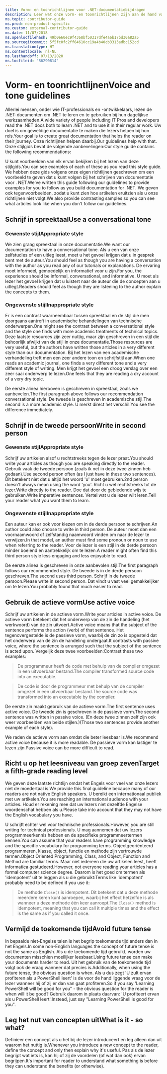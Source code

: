 ```yaml
---
title: Vorm- en toonrichtlijnen voor .NET-documentatiebijdragen
description: Leer wat onze vorm- en toonrichtlijnen zijn aan de hand van voorbeelden van onze stijl in vergelijking met voorbeelden die niet aan onze richtlijnen voldoen.
ms.topic: contributor-guide
ms.prod: non-product-specific
ms.custom: external-contributor-guide
ms.date: 11/07/2018
ms.openlocfilehash: 49b0e60ec9f4368bf50317dfe4a6b17bd30a82a5
ms.sourcegitcommit: 5f5fc0fc2ff64610cc19a4b40cb3313adbc152cd
ms.translationtype: HT
ms.contentlocale: nl-NL
ms.lasthandoff: 07/13/2020
ms.locfileid: "86290814"
---
```

# <a name="voice-and-tone-guidelines"></a><span data-ttu-id="73c46-103">Vorm- en toonrichtlijnen</span><span class="sxs-lookup"><span data-stu-id="73c46-103">Voice and tone guidelines</span></span>

<span data-ttu-id="73c46-104">Allerlei mensen, onder wie IT-professionals en -ontwikkelaars, lezen de .NET-documenten om .NET te leren en te gebruiken bij hun dagelijkse werkzaamheden.</span><span class="sxs-lookup"><span data-stu-id="73c46-104">A wide variety of people including IT Pros and developers read the .NET docs both to learn .NET and to use it in their regular work.</span></span> <span data-ttu-id="73c46-105">Uw doel is om geweldige documentatie te maken die lezers helpen bij hun reis.</span><span class="sxs-lookup"><span data-stu-id="73c46-105">Your goal is to create great documentation that helps the reader on their journey.</span></span> <span data-ttu-id="73c46-106">Onze richtlijnen helpen daarbij.</span><span class="sxs-lookup"><span data-stu-id="73c46-106">Our guidelines help with that.</span></span> <span data-ttu-id="73c46-107">Onze stijlgids bevat de volgende aanbevelingen:</span><span class="sxs-lookup"><span data-stu-id="73c46-107">Our style guide contains the following recommendations:</span></span>

<span data-ttu-id="73c46-108">U kunt voorbeelden van elk ervan bekijken bij het lezen van deze stijlgids.</span><span class="sxs-lookup"><span data-stu-id="73c46-108">You can see examples of each of these as you read this style guide.</span></span> <span data-ttu-id="73c46-109">We hebben deze gids volgens onze eigen richtlijnen geschreven om een voorbeeld te geven dat u kunt volgen bij het schrijven van documentatie voor . NET.</span><span class="sxs-lookup"><span data-stu-id="73c46-109">We've written this guide following our guidelines to provide examples for you to follow as you build documentation for .NET.</span></span> <span data-ttu-id="73c46-110">We geven ook tegenvoorbeelden, zodat u kunt zien hoe artikelen eruitzien als u onze richtlijnen niet volgt.</span><span class="sxs-lookup"><span data-stu-id="73c46-110">We also provide contrasting samples so you can see what articles look like when you don't follow our guidelines.</span></span>

## <a name="use-a-conversational-tone"></a><span data-ttu-id="73c46-111">Schrijf in spreektaal</span><span class="sxs-lookup"><span data-stu-id="73c46-111">Use a conversational tone</span></span>

### <a name="appropriate-style"></a><span data-ttu-id="73c46-112">Gewenste stijl</span><span class="sxs-lookup"><span data-stu-id="73c46-112">Appropriate style</span></span>

<span data-ttu-id="73c46-113">We zien graag spreektaal in onze documentatie.</span><span class="sxs-lookup"><span data-stu-id="73c46-113">We want our documentation to have a conversational tone.</span></span> <span data-ttu-id="73c46-114">Als u een van onze zelfstudies of een uitleg leest, moet u het gevoel krijgen dat u in gesprek bent met de auteur.</span><span class="sxs-lookup"><span data-stu-id="73c46-114">You should feel as though you are having a conversation with the author as you read any of our tutorials or explanations.</span></span> <span data-ttu-id="73c46-115">De ervaring moet informeel, gemoedelijk en informatief voor u zijn.</span><span class="sxs-lookup"><span data-stu-id="73c46-115">For you, the experience should be informal, conversational, and informative.</span></span> <span data-ttu-id="73c46-116">U moet als lezer het gevoel krijgen dat u luistert naar de auteur die de concepten aan u uitlegt.</span><span class="sxs-lookup"><span data-stu-id="73c46-116">Readers should feel as though they are listening to the author explain the concepts to them.</span></span>

### <a name="inappropriate-style"></a><span data-ttu-id="73c46-117">Ongewenste stijl</span><span class="sxs-lookup"><span data-stu-id="73c46-117">Inappropriate style</span></span>

<span data-ttu-id="73c46-118">Er is een contrast waarneembaar tussen spreektaal en de stijl die men doorgaans aantreft in academische behandelingen van technische onderwerpen.</span><span class="sxs-lookup"><span data-stu-id="73c46-118">One might see the contrast between a conversational style and the style one finds with more academic treatments of technical topics.</span></span> <span data-ttu-id="73c46-119">Deze laatste resources zijn zeer nuttig, maar zijn geschreven in een stijl die behoorlijk afwijkt van de stijl in onze documentatie.</span><span class="sxs-lookup"><span data-stu-id="73c46-119">Those resources are very useful, but the authors have written those articles in a very different style than our documentation.</span></span> <span data-ttu-id="73c46-120">Bij het lezen van een academische verhandeling treft men een zeer andere toon en schrijfstijl aan.</span><span class="sxs-lookup"><span data-stu-id="73c46-120">When one reads an academic journal, one finds a very different tone and a very different style of writing.</span></span> <span data-ttu-id="73c46-121">Men krijgt het gevoel een droog verslag over een zeer saai onderwerp te lezen.</span><span class="sxs-lookup"><span data-stu-id="73c46-121">One feels that they are reading a dry account of a very dry topic.</span></span>  

<span data-ttu-id="73c46-122">De eerste alinea hierboven is geschreven in spreektaal, zoals we aanbevelen.</span><span class="sxs-lookup"><span data-stu-id="73c46-122">The first paragraph above follows our recommendation conversational style.</span></span> <span data-ttu-id="73c46-123">De tweede is geschreven in academische stijl.</span><span class="sxs-lookup"><span data-stu-id="73c46-123">The second is a more academic style.</span></span> <span data-ttu-id="73c46-124">U merkt direct het verschil.</span><span class="sxs-lookup"><span data-stu-id="73c46-124">You see the difference immediately.</span></span> 

## <a name="write-in-second-person"></a><span data-ttu-id="73c46-125">Schrijf in de tweede persoon</span><span class="sxs-lookup"><span data-stu-id="73c46-125">Write in second person</span></span>

### <a name="appropriate-style"></a><span data-ttu-id="73c46-126">Gewenste stijl</span><span class="sxs-lookup"><span data-stu-id="73c46-126">Appropriate style</span></span>

<span data-ttu-id="73c46-127">Schrijf uw artikelen alsof u rechtstreeks tegen de lezer praat.</span><span class="sxs-lookup"><span data-stu-id="73c46-127">You should write your articles as though you are speaking directly to the reader.</span></span> <span data-ttu-id="73c46-128">Gebruik vaak de tweede persoon (zoals ik net in deze twee zinnen heb gedaan).</span><span class="sxs-lookup"><span data-stu-id="73c46-128">Use second person often (as I just have in these two sentences).</span></span> <span data-ttu-id="73c46-129">Dit betekent niet dat u altijd het woord 'u' moet gebruiken.</span><span class="sxs-lookup"><span data-stu-id="73c46-129">2nd person doesn't always mean using the word 'you'.</span></span> <span data-ttu-id="73c46-130">Richt u wel rechtstreeks tot de lezer.</span><span class="sxs-lookup"><span data-stu-id="73c46-130">Write directly to the reader.</span></span> <span data-ttu-id="73c46-131">Doe dat door de gebiedende wijs te gebruiken.</span><span class="sxs-lookup"><span data-stu-id="73c46-131">Write imperative sentences.</span></span> <span data-ttu-id="73c46-132">Vertel wat u de lezer wilt leren.</span><span class="sxs-lookup"><span data-stu-id="73c46-132">Tell your reader what you want them to learn.</span></span>

### <a name="inappropriate-style"></a><span data-ttu-id="73c46-133">Ongewenste stijl</span><span class="sxs-lookup"><span data-stu-id="73c46-133">Inappropriate style</span></span>

<span data-ttu-id="73c46-134">Een auteur kan er ook voor kiezen om in de derde persoon te schrijven.</span><span class="sxs-lookup"><span data-stu-id="73c46-134">An author could also choose to write in third person.</span></span> <span data-ttu-id="73c46-135">De auteur moet dan een voornaamwoord of zelfstandig naamwoord vinden om naar de lezer te verwijzen.</span><span class="sxs-lookup"><span data-stu-id="73c46-135">In that model, an author must find some pronoun or noun to use when referring to the reader.</span></span> <span data-ttu-id="73c46-136">Voor de lezer is een stijl in de derde persoon minder boeiend en aantrekkelijk om te lezen.</span><span class="sxs-lookup"><span data-stu-id="73c46-136">A reader might often find this third person style less engaging and less enjoyable to read.</span></span>

<span data-ttu-id="73c46-137">De eerste alinea is geschreven in onze aanbevolen stijl.</span><span class="sxs-lookup"><span data-stu-id="73c46-137">The first paragraph follows our recommended style.</span></span> <span data-ttu-id="73c46-138">De tweede is in de derde persoon geschreven.</span><span class="sxs-lookup"><span data-stu-id="73c46-138">The second uses third person.</span></span> <span data-ttu-id="73c46-139">Schrijf in de tweede persoon.</span><span class="sxs-lookup"><span data-stu-id="73c46-139">Please write in second person.</span></span> <span data-ttu-id="73c46-140">Dat vindt u vast veel gemakkelijker om te lezen.</span><span class="sxs-lookup"><span data-stu-id="73c46-140">You probably found that much easier to read.</span></span>

## <a name="use-active-voice"></a><span data-ttu-id="73c46-141">Gebruik de actieve vorm</span><span class="sxs-lookup"><span data-stu-id="73c46-141">Use active voice</span></span>

<span data-ttu-id="73c46-142">Schrijf uw artikelen in de actieve vorm.</span><span class="sxs-lookup"><span data-stu-id="73c46-142">Write your articles in active voice.</span></span> <span data-ttu-id="73c46-143">De actieve vorm betekent dat het onderwerp van de zin de handeling (het werkwoord) van de zin uitvoert.</span><span class="sxs-lookup"><span data-stu-id="73c46-143">Active voice means that the subject of the sentence performs the action (verb) of that sentence.</span></span> <span data-ttu-id="73c46-144">Het tegenovergestelde is de passieve vorm, waarbij de zin zo is opgesteld dat het onderwerp van de zin de handeling ondergaat.</span><span class="sxs-lookup"><span data-stu-id="73c46-144">It contrasts with passive voice, where the sentence is arranged such that the subject of the sentence is acted upon.</span></span> <span data-ttu-id="73c46-145">Vergelijk deze twee voorbeelden:</span><span class="sxs-lookup"><span data-stu-id="73c46-145">Contrast these two examples:</span></span>

><span data-ttu-id="73c46-146">De programmeur heeft de code met behulp van de compiler omgezet in een uitvoerbaar bestand.</span><span class="sxs-lookup"><span data-stu-id="73c46-146">The compiler transformed source code into an executable.</span></span>

><span data-ttu-id="73c46-147">De code is door de programmeur met behulp van de compiler omgezet in een uitvoerbaar bestand.</span><span class="sxs-lookup"><span data-stu-id="73c46-147">The source code was transformed into an executable by the compiler.</span></span>

<span data-ttu-id="73c46-148">De eerste zin maakt gebruik van de actieve vorm.</span><span class="sxs-lookup"><span data-stu-id="73c46-148">The first sentence uses active voice.</span></span> <span data-ttu-id="73c46-149">De tweede zin is geschreven in de passieve vorm.</span><span class="sxs-lookup"><span data-stu-id="73c46-149">The second sentence was written in passive voice.</span></span> <span data-ttu-id="73c46-150">(En deze twee zinnen zelf zijn ook weer voorbeelden van beide stijlen.)</span><span class="sxs-lookup"><span data-stu-id="73c46-150">(Those two sentences provide another example of each style).</span></span>

<span data-ttu-id="73c46-151">We raden de actieve vorm aan omdat die beter leesbaar is.</span><span class="sxs-lookup"><span data-stu-id="73c46-151">We recommend active voice because it is more readable.</span></span> <span data-ttu-id="73c46-152">De passieve vorm kan lastiger te lezen zijn.</span><span class="sxs-lookup"><span data-stu-id="73c46-152">Passive voice can be more difficult to read.</span></span>

## <a name="target-a-fifth-grade-reading-level"></a><span data-ttu-id="73c46-153">Richt u op het leesniveau van groep zeven</span><span class="sxs-lookup"><span data-stu-id="73c46-153">Target a fifth-grade reading level</span></span>

<span data-ttu-id="73c46-154">We geven deze laatste richtlijn omdat het Engels voor veel van onze lezers niet de moedertaal is.</span><span class="sxs-lookup"><span data-stu-id="73c46-154">We provide this final guideline because many of our readers are not native English speakers.</span></span> <span data-ttu-id="73c46-155">U bereikt een internationaal publiek met uw artikelen.</span><span class="sxs-lookup"><span data-stu-id="73c46-155">You are reaching an international audience with your articles.</span></span> <span data-ttu-id="73c46-156">Houd er rekening mee dat uw lezers niet dezelfde Engelse woordenschat hebben als u.</span><span class="sxs-lookup"><span data-stu-id="73c46-156">Please take into account that they may not have the English vocabulary you have.</span></span>

<span data-ttu-id="73c46-157">U schrijft echter wel voor technische professionals.</span><span class="sxs-lookup"><span data-stu-id="73c46-157">However, you are still writing for technical professionals.</span></span> <span data-ttu-id="73c46-158">U mag aannemen dat uw lezers programmeerkennis hebben en de specifieke programmeertermen kennen.</span><span class="sxs-lookup"><span data-stu-id="73c46-158">You can assume that your readers have programming knowledge and the specific vocabulary for programming terms.</span></span> <span data-ttu-id="73c46-159">Objectgeoriënteerd programmeren, klasse, object, functie en methode zijn vertrouwde termen.</span><span class="sxs-lookup"><span data-stu-id="73c46-159">Object Oriented Programming, Class, and Object, Function and Method are familiar terms.</span></span> <span data-ttu-id="73c46-160">Maar niet iedereen die uw artikelen leest, heeft informatica gestudeerd.</span><span class="sxs-lookup"><span data-stu-id="73c46-160">However, not everyone reading your articles has a formal computer science degree.</span></span> <span data-ttu-id="73c46-161">Daarom is het goed om termen als 'idempotent' uit te leggen als u die gebruikt:</span><span class="sxs-lookup"><span data-stu-id="73c46-161">Terms like 'idempotent' probably need to be defined if you use it:</span></span>

><span data-ttu-id="73c46-162">De methode `Close()` is idempotent. Dit betekent dat u deze methode meerdere keren kunt aanroepen, waarbij het effect hetzelfde is als wanneer u deze methode één keer aanroept.</span><span class="sxs-lookup"><span data-stu-id="73c46-162">The `Close()` method is idempotent, meaning that you can call it multiple times and the effect is the same as if you called it once.</span></span>

## <a name="avoid-future-tense"></a><span data-ttu-id="73c46-163">Vermijd de toekomende tijd</span><span class="sxs-lookup"><span data-stu-id="73c46-163">Avoid future tense</span></span>

<span data-ttu-id="73c46-164">In bepaalde niet-Engelse talen is het begrip toekomende tijd anders dan in het Engels.</span><span class="sxs-lookup"><span data-stu-id="73c46-164">In some non-English languages the concept of future tense is not the same as English.</span></span> <span data-ttu-id="73c46-165">Als u de toekomende tijd gebruikt, worden uw documenten misschien moeilijker leesbaar.</span><span class="sxs-lookup"><span data-stu-id="73c46-165">Using future tense can make your documents harder to read.</span></span> <span data-ttu-id="73c46-166">Uit het gebruik van de toekomende tijd volgt ook de vraag wanneer dat precies is.</span><span class="sxs-lookup"><span data-stu-id="73c46-166">Additionally, when using the future tense, the obvious question is when.</span></span> <span data-ttu-id="73c46-167">Als u dus zegt 'U zult ervan profiteren als u PowerShell leert' is de voor de hand liggende vraag voor de lezer wanneer hij of zij er dan van gaat profiteren.</span><span class="sxs-lookup"><span data-stu-id="73c46-167">So if you say 'Learning PowerShell will be good for you" - the obvious question for the reader is when will it be good?</span></span> <span data-ttu-id="73c46-168">Gebruik daarom in plaats daarvan: 'U profiteert ervan als u PowerShell leert'.</span><span class="sxs-lookup"><span data-stu-id="73c46-168">Instead, just say "Learning PowerShell is good for you".</span></span>

## <a name="what-is-it---so-what"></a><span data-ttu-id="73c46-169">Leg het nut van concepten uit</span><span class="sxs-lookup"><span data-stu-id="73c46-169">What is it - so what?</span></span>

<span data-ttu-id="73c46-170">Definieer een concept als u het bij de lezer introduceert en leg alleen dan uit waarom het nuttig is.</span><span class="sxs-lookup"><span data-stu-id="73c46-170">Whenever you introduce a new concept to the reader, define the concept and only then explain why it's useful.</span></span> <span data-ttu-id="73c46-171">Pas als de lezer begrijpt wat iets is, kan hij of zij de voordelen (of wat dan ook) ervan begrijpen.</span><span class="sxs-lookup"><span data-stu-id="73c46-171">It's important for reader to understand what something is before they can understand the benefits (or otherwise).</span></span>
